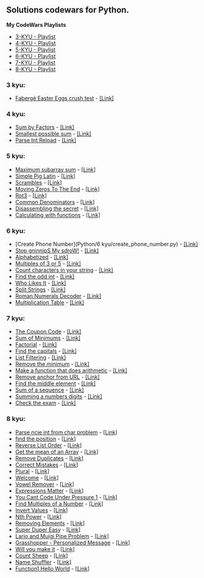 ## Solutions codewars for Python.


**My CodeWars Playlists**
- [3-KYU - Playlist](https://www.codewars.com/collections/pythonkyu3)
- [4-KYU - Playlist](https://www.codewars.com/collections/pythonkyu4)
- [5-KYU - Playlist](https://www.codewars.com/collections/pythonkyu5)
- [6-KYU - Playlist](https://www.codewars.com/collections/pythonkyu6)
- [7-KYU - Playlist](https://www.codewars.com/collections/pythonkyu7)
- [8-KYU - Playlist](https://www.codewars.com/collections/pythonkyu8)

### 3 kyu:
- [Fabergé Easter Eggs crush test](https://github.com/RuiFSP/CodeWars/blob/main/Python/3kyu/faberge_eggs.py) - [[Link]](https://www.codewars.com/kata/54cb771c9b30e8b5250011d4)

### 4 kyu:
- [Sum by Factors](https://github.com/RuiFSP/CodeWars/blob/main/Python/4%20kyu/sum_for_list.py) - [[Link]](https://www.codewars.com/kata/54d496788776e49e6b00052f)
- [Smallest possible sum](https://github.com/RuiFSP/CodeWars/blob/main/Python/4%20kyu/smallest_possible_sum.py) - [[Link]](https://www.codewars.com/kata/52f677797c461daaf7000740)
- [Parse Int Reload](https://github.com/RuiFSP/CodeWars/blob/main/Python/4%20kyu/parse_int_reload.py) - [[Link]](https://www.codewars.com/kata/525c7c5ab6aecef16e0001a5)

### 5 kyu:
- [Maximum subarray sum](https://github.com/RuiFSP/CodeWars/blob/main/Python/5%20kyu/maximum_subarray_sum.py) - [[Link]](https://www.codewars.com/kata/54521e9ec8e60bc4de000d6c)
- [Simple Pig Latin](https://github.com/RuiFSP/CodeWars/blob/main/Python/5%20kyu/pig_it.py) - [[Link]](https://www.codewars.com/kata/520b9d2ad5c005041100000f)
- [Scrambles](https://github.com/RuiFSP/CodeWars/blob/main/Python/5%20kyu/scramble.py) - [[Link]](https://www.codewars.com/kata/55c04b4cc56a697bb0000048)
- [Moving Zeros To The End](https://github.com/RuiFSP/CodeWars/blob/main/Python/5%20kyu/move_zeros.py) - [[Link]](https://www.codewars.com/kata/52597aa56021e91c93000cb0)
- [Rot3](https://github.com/RuiFSP/CodeWars/blob/main/Python/5%20kyu/rot3.py) - [[Link]](https://www.codewars.com/kata/530e15517bc88ac656000716)
- [Common Denominators](https://github.com/RuiFSP/CodeWars/blob/main/Python/5%20kyu/convert_fracts.py) - [[Link]](https://www.codewars.com/kata/54d7660d2daf68c619000d95)
- [Disassembling the secret](https://github.com/RuiFSP/CodeWars/blob/main/Python/5%20kyu/find_the_secret.py) - [[Link]](https://www.codewars.com/kata/59b5896322f6bbe260002aa0)
- [Calculating with functions](https://github.com/RuiFSP/CodeWars/blob/main/Python/5%20kyu/calc_with_funcs.py) - [[Link]](https://www.codewars.com/kata/525f3eda17c7cd9f9e000b39)

### 6 kyu:
- [Create Phone Number](Python/6 kyu/create_phone_number.py) - [[Link]](https://www.codewars.com/kata/525f50e3b73515a6db000b83)
- [Stop gninnipS My sdroW!](https://github.com/RuiFSP/CodeWars/blob/main/Python/6%20kyu/spin_words.py) - [[Link]](https://www.codewars.com/kata/5264d2b162488dc400000001) 
- [Alphabetized](https://github.com/RuiFSP/CodeWars/blob/main/Python/6%20kyu/alphabetized.py) - [[Link]](https://www.codewars.com/kata/5970df092ef474680a0000c9)
- [Multiples of 3 or 5](https://github.com/RuiFSP/CodeWars/blob/main/Python/6%20kyu/solution.py) - [[Link]](https://www.codewars.com/kata/514b92a657cdc65150000006)
- [Count characters in your string](https://github.com/RuiFSP/CodeWars/blob/main/Python/6%20kyu/count.py) - [[Link]](https://www.codewars.com/kata/52efefcbcdf57161d4000091)
- [Find the odd int](https://github.com/RuiFSP/CodeWars/blob/main/Python/6%20kyu/find_it.py) - [[Link]](https://www.codewars.com/kata/54da5a58ea159efa38000836)
- [Who Likes It](https://github.com/RuiFSP/CodeWars/blob/main/Python/6%20kyu/likes.py) - [[Link]](https://www.codewars.com/kata/5266876b8f4bf2da9b000362)
- [Split Strings](https://github.com/RuiFSP/CodeWars/blob/main/Python/6%20kyu/split_strings.py) - [[Link]](https://www.codewars.com/kata/515de9ae9dcfc28eb6000001)
- [Roman Numerals Decoder](https://github.com/RuiFSP/CodeWars/blob/main/Python/6%20kyu/roman_numerals_decoder.py) - [[Link]](https://www.codewars.com/kata/51b6249c4612257ac0000005)
- [Multiplication Table](https://github.com/RuiFSP/CodeWars/blob/main/Python/6%20kyu/multiplication_table.py) - [[Link]](https://www.codewars.com/kata/534d2f5b5371ecf8d2000a08)


### 7 kyu:
- [The Coupon Code](https://github.com/RuiFSP/CodeWars/blob/main/Python/7%20kyu/checko_coupon.py) - [[Link]](https://www.codewars.com/kata/539de388a540db7fec000642)
- [Sum of Minimums](https://github.com/RuiFSP/CodeWars/blob/main/Python/7%20kyu/sum_of_minimus.py) - [[Link]](https://www.codewars.com/kata/5d5ee4c35162d9001af7d699)
- [Factorial](https://github.com/RuiFSP/CodeWars/blob/main/Python/7%20kyu/factorial.py) - [[Link]](https://www.codewars.com/kata/54ff0d1f355cfd20e60001fc/)
- [Find the capitals](https://github.com/RuiFSP/CodeWars/blob/main/Python/7%20kyu/capitals.py) - [[Link]](https://www.codewars.com/kata/539ee3b6757843632d00026b)
- [List Filtering](https://github.com/RuiFSP/CodeWars/blob/main/Python/7%20kyu/list_filtering.py) - [[Link]](https://www.codewars.com/kata/53dbd5315a3c69eed20002dd)
- [Remove the minimum](https://github.com/RuiFSP/CodeWars/blob/main/Python/7%20kyu/remove_the_minimum.py) - [[Link]](https://www.codewars.com/kata/563cf89eb4747c5fb100001b)
- [Make a function that does arithmetic](https://github.com/RuiFSP/CodeWars/blob/main/Python/7%20kyu/function_does_arithmetic.py) - [[Link]](https://www.codewars.com/kata/583f158ea20cfcbeb400000a)
- [Remove anchor from URL](https://github.com/RuiFSP/CodeWars/blob/main/Python/7%20kyu/remove_anchor.py) - [[Link]](https://www.codewars.com/kata/51f2b4448cadf20ed0000386)
- [Find the middle element](https://github.com/RuiFSP/CodeWars/blob/main/Python/7%20kyu/find_middle_element.py) - [[Link]](https://www.codewars.com/kata/545a4c5a61aa4c6916000755)
- [Sum of a sequence](https://github.com/RuiFSP/CodeWars/blob/main/Python/7%20kyu/sum_a_sequence.py) - [[Link]](https://www.codewars.com/kata/586f6741c66d18c22800010a)
- [Summing a numbers digits](https://github.com/RuiFSP/CodeWars/blob/main/Python/7%20kyu/summing_number_digits.py) - [[Link]](https://www.codewars.com/kata/52f3149496de55aded000410)
- [Check the exam](https://github.com/RuiFSP/CodeWars/blob/main/Python/7%20kyu/check_the_exam.py) - [[Link]](https://www.codewars.com/kata/5a3dd29055519e23ec000074)

### 8 kyu:
- [Parse ncie int from char problem](https://github.com/RuiFSP/CodeWars/blob/main/Python/8%20kyu/get_age.py) - [[Link]](https://www.codewars.com/kata/557cd6882bfa3c8a9f0000c1)
- [find the position](https://github.com/RuiFSP/CodeWars/blob/main/Python/8%20kyu/find_the_position.py) - [[Link]](https://www.codewars.com/kata/5808e2006b65bff35500008f)
- [Reverse List Order](https://github.com/RuiFSP/CodeWars/blob/main/Python/8%20kyu/reverse_list.py) - [[Link]](https://www.codewars.com/kata/53da6d8d112bd1a0dc00008b)
- [Get the mean of an Array](https://github.com/RuiFSP/CodeWars/blob/main/Python/8%20kyu/mean_array.py) - [[Link]](https://www.codewars.com/kata/563e320cee5dddcf77000158)
- [Remove Duplicates](https://github.com/RuiFSP/CodeWars/blob/main/Python/8%20kyu/remove_duplicates.py) - [[Link]](https://www.codewars.com/kata/57a5b0dfcf1fa526bb000118)
- [Correct Mistakes](https://github.com/RuiFSP/CodeWars/blob/main/Python/8%20kyu/correct_mistakes.py) - [[Link]](https://www.codewars.com/kata/577bd026df78c19bca0002c0)
- [Plural](https://github.com/RuiFSP/CodeWars/blob/main/Python/8%20kyu/plural.py) - [[Link]](https://www.codewars.com/kata/52ceafd1f235ce81aa00073a)
- [Welcome](https://github.com/RuiFSP/CodeWars/blob/main/Python/8%20kyu/welcome.py) - [[Link]](https://www.codewars.com/kata/577ff15ad648a14b780000e7)
- [Vowel Remover](https://github.com/RuiFSP/CodeWars/blob/main/Python/8%20kyu/vowel_remover.py) - [[Link]](https://www.codewars.com/kata/5547929140907378f9000039)
- [Expressions Matter](https://github.com/RuiFSP/CodeWars/blob/main/Python/8%20kyu/expressions_matter.py) - [[Link]](https://www.codewars.com/kata/5ae62fcf252e66d44d00008e)
- [You Cant Code Under Pressure 1](https://github.com/RuiFSP/CodeWars/blob/main/Python/8%20kyu/code_under_pressure.py) - [[Link]](https://www.codewars.com/kata/53ee5429ba190077850011d4)
- [Find Multiples of a Number](https://github.com/RuiFSP/CodeWars/blob/main/Python/8%20kyu/find_multiples.py) - [[Link]](https://www.codewars.com/kata/58ca658cc0d6401f2700045f)
- [Invert Values](https://github.com/RuiFSP/CodeWars/blob/main/Python/8%20kyu/insert_values.py) - [[Link]](https://www.codewars.com/kata/5899dc03bc95b1bf1b0000ad)
- [Nth Power](https://github.com/RuiFSP/CodeWars/blob/main/Python/8%20kyu/nth_power.py) - [[Link]](https://www.codewars.com/kata/57d814e4950d8489720008db)
- [Removing Elements](https://github.com/RuiFSP/CodeWars/blob/main/Python/8%20kyu/removing_elements.py) - [[Link]](https://www.codewars.com/kata/5769b3802ae6f8e4890009d2)
- [Super Duper Easy](https://github.com/RuiFSP/CodeWars/blob/main/Python/8%20kyu/super_duper_easy.py) - [[Link]](https://www.codewars.com/kata/55a5bfaa756cfede78000026)
- [Lario and Muigi Pipe Problem](https://github.com/RuiFSP/CodeWars/blob/main/Python/8%20kyu/pipe_problem.py) - [[Link]](https://www.codewars.com/kata/56b29582461215098d00000f)
- [Grasshopper - Personalized Message](https://github.com/RuiFSP/CodeWars/blob/main/Python/8%20kyu/grasshopper_message.py) - [[Link]](https://www.codewars.com/kata/5772da22b89313a4d50012f7)
- [Will you make it](https://github.com/RuiFSP/CodeWars/blob/main/Python/8%20kyu/zero_fuel.py) - [[Link]](https://www.codewars.com/kata/5861d28f124b35723e00005e)
- [Count Sheep](https://github.com/RuiFSP/CodeWars/blob/main/Python/8%20kyu/count_sheep.py) - [[Link]](https://www.codewars.com/kata/5b077ebdaf15be5c7f000077)
- [Name Shuffler](https://github.com/RuiFSP/CodeWars/blob/main/Python/8%20kyu/name_shuffler.py) - [[Link]](https://www.codewars.com/kata/559ac78160f0be07c200005a)
- [Function1 Hello World](https://github.com/RuiFSP/CodeWars/blob/main/Python/8%20kyu/hello_world.py) - [[Link]](https://www.codewars.com/kata/523b4ff7adca849afe000035)